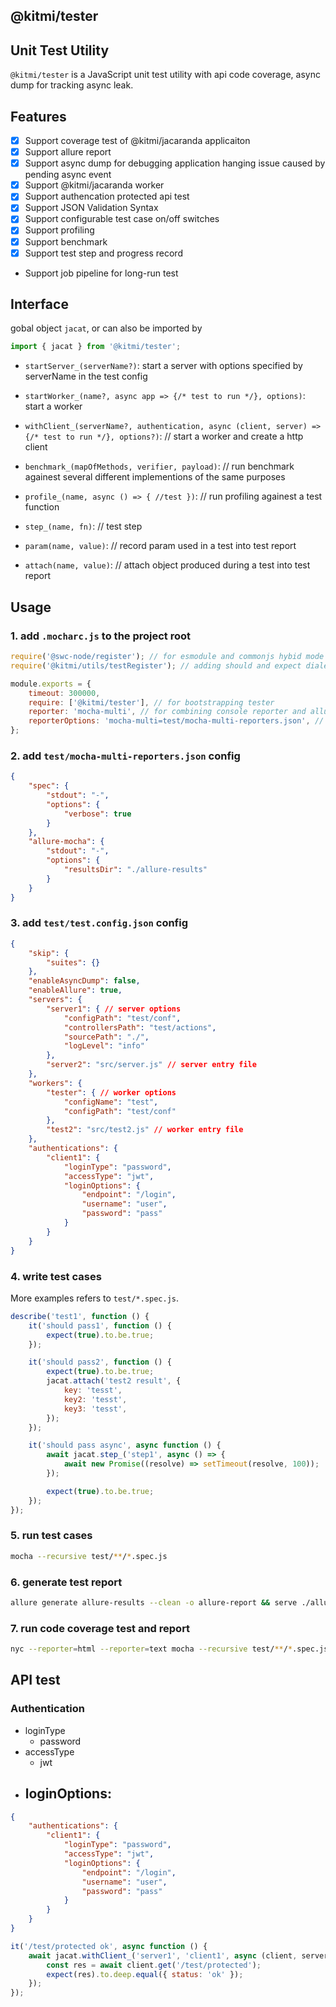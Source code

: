 ## @kitmi/tester

## Unit Test Utility

`@kitmi/tester` is a JavaScript unit test utility with api code coverage, async dump for tracking async leak.

## Features

-   [x] Support coverage test of @kitmi/jacaranda applicaiton
-   [x] Support allure report
-   [x] Support async dump for debugging application hanging issue caused by pending async event
-   [x] Support @kitmi/jacaranda worker
-   [x] Support authencation protected api test
-   [x] Support JSON Validation Syntax
-   [x] Support configurable test case on/off switches
-   [x] Support profiling
-   [x] Support benchmark
-   [x] Support test step and progress record
-   Support job pipeline for long-run test

## Interface

gobal object `jacat`, or can also be imported by

```js
import { jacat } from '@kitmi/tester';
```

-   `startServer_(serverName?)`: start a server with options specified by serverName in the test config

-   `startWorker_(name?, async app => {/* test to run */}, options)`: start a worker

-   `withClient_(serverName?, authentication, async (client, server) => {/* test to run */}, options?)`: // start a worker and create a http client

-   `benchmark_(mapOfMethods, verifier, payload)`: // run benchmark againest several different implementions of the same purposes

-   `profile_(name, async () => { //test })`: // run profiling againest a test function

-   `step_(name, fn)`: // test step

-   `param(name, value)`: // record param used in a test into test report

-   `attach(name, value)`: // attach object produced during a test into test report

## Usage

### 1. add `.mocharc.js` to the project root

```js
require('@swc-node/register'); // for esmodule and commonjs hybid mode
require('@kitmi/utils/testRegister'); // adding should and expect dialects for chai

module.exports = {
    timeout: 300000,
    require: ['@kitmi/tester'], // for bootstrapping tester
    reporter: 'mocha-multi', // for combining console reporter and allure reporter
    reporterOptions: 'mocha-multi=test/mocha-multi-reporters.json', // as above
};
```

### 2. add `test/mocha-multi-reporters.json` config

```json
{
    "spec": {
        "stdout": "-",
        "options": {
            "verbose": true
        }
    },
    "allure-mocha": {
        "stdout": "-",
        "options": {
            "resultsDir": "./allure-results"
        }
    }
}
```

### 3. add `test/test.config.json` config

```json
{
    "skip": {
        "suites": {}
    },
    "enableAsyncDump": false,
    "enableAllure": true,
    "servers": {
        "server1": { // server options
            "configPath": "test/conf",
            "controllersPath": "test/actions",
            "sourcePath": "./",
            "logLevel": "info"
        },
        "server2": "src/server.js" // server entry file
    },
    "workers": {
        "tester": { // worker options
            "configName": "test",
            "configPath": "test/conf"
        },
        "test2": "src/test2.js" // worker entry file
    },
    "authentications": {
        "client1": {
            "loginType": "password",
            "accessType": "jwt",
            "loginOptions": {
                "endpoint": "/login",
                "username": "user",
                "password": "pass"
            }
        }
    }
}
```

### 4. write test cases

More examples refers to `test/*.spec.js`.

```js
describe('test1', function () {
    it('should pass1', function () {
        expect(true).to.be.true;
    });

    it('should pass2', function () {
        expect(true).to.be.true;
        jacat.attach('test2 result', {
            key: 'tesst',
            key2: 'tesst',
            key3: 'tesst',
        });
    });

    it('should pass async', async function () {
        await jacat.step_('step1', async () => {
            await new Promise((resolve) => setTimeout(resolve, 100));
        });

        expect(true).to.be.true;
    });
});
```

### 5. run test cases

```bash
mocha --recursive test/**/*.spec.js
```

### 6. generate test report

```bash
allure generate allure-results --clean -o allure-report && serve ./allure-report
```

### 7. run code coverage test and report

```bash
nyc --reporter=html --reporter=text mocha --recursive test/**/*.spec.js && open ./coverage/index.html
```

## API test

### Authentication

-   loginType
    -   password
-   accessType
    -   jwt
-   loginOptions:
    -

```json
{
    "authentications": {
        "client1": {
            "loginType": "password",
            "accessType": "jwt",
            "loginOptions": {
                "endpoint": "/login",
                "username": "user",
                "password": "pass"
            }
        }
    }
}
```

```js
it('/test/protected ok', async function () {
    await jacat.withClient_('server1', 'client1', async (client, server) => {
        const res = await client.get('/test/protected');
        expect(res).to.deep.equal({ status: 'ok' });
    });
});
```
